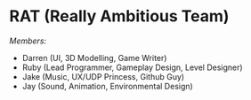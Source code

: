 # RAT (Really Ambitious Team)

*Members:*
- Darren (UI, 3D Modelling, Game Writer)
- Ruby (Lead Programmer, Gameplay Design, Level Designer)
- Jake (Music, UX/UDP Princess, Github Guy)
- Jay (Sound, Animation, Environmental Design)
